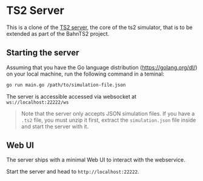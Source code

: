 TS2 Server
==========

This is a clone of the [TS2 server](https://github.com/ts2/ts2-sim-server), the core of the ts2 simulator, that is to be extended as part of the BahnTS2 project.

Starting the server
-------------------
Assuming that you have the Go language distribution (https://golang.org/dl/) on your local machine, run the following 
command in a teminal:

```bash
go run main.go /path/to/simulation-file.json
```

The server is accessible accessed via websocket at `ws://localhost:22222/ws`

> Note that the server only accepts JSON simulation files. 
> If you have a `.ts2` file, you must unzip it first, extract the `simulation.json` file inside and start the server with it.

Web UI
------
The server ships with a minimal Web UI to interact with the webservice.

Start the server and head to `http://localhost:22222`.
